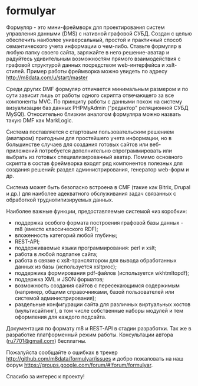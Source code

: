 # formulyar
Формуляр - это мини-фреймворк для проектирования систем управления данными (DMS) с нативной графовой СУБД. 
Создан с целью обеспечить наиболее универсальный, простой и практичный способ семантического учета информации о чем-либо. Ставьте формуляр в любую папку своего сайта, заряжайте в него решение-аватар и радуйтесь удивительным возможностям прямого взаимодействия с графовой структурой данных посредством web-интерфейса и xslt-стилей. Пример работы фреймворка можно увидеть по адресу http://m8data.com/u/start/master

Среди других DMF формуляр отличается минимальным размером и по сути зависит лишь от работы одного скрипта отвечающего за все компоненты MVC. По принципу работы с данными похож на систему визуализации баз данных PHPMyAdmin ("редактор" реляционной СУБД MySQl). Относительно близким аналогом формуляра можно назвать такую DMF как MarkLogic.

Система поставляется с стартовым пользовательским решением (аватаром) пригодным для простейшего учета информации, но в большинстве случаев для создания готовых сайтов или веб-приложений потребуется дополнительно спрограммировать или выбрать из готовых специализированный аватар. Помимо основного скрипта в состав фреймворка входят ряд компонентов полезных для создания решений: раздел администрирования, генератор web-форм и др.

Система может быть безопасно встроена в CMF (такие как Bitrix, Drupal и др.) для наиболее адекватного обслуживания задач связанных с обработкой труднотипизируемых данных. 

Наиболее важные функции, предоставляемые системой «из коробки»:
- поддержка особого формата построения графовой базы данных - m8 (вместо классического RDF);
- вложенность категорий любой глубины;
- REST-API;
- поддерживаемые языки программирования: perl и xslt;
- работа в любой подпапке сайта;
- работа в связке с xslt-транслятором для вывода обработанных данных из базы (используется xsltproc);
- поддержика формирования pdf-файлов (используется wkhtmltopdf);
- поддержка XML и JSON форматов;
- возможность создания сайтов с пересекающимся содержимым (например, общими справочниками, базой пользователей или системой администрирования);
- раздельные конфигурации сайта для различных виртуальных хостов (мультисайтинг), в том числе собственные наборы модулей и тем оформления для каждого подсайта.

Документация по формату m8 и REST-API в стадии разработки. Так же в разработке платформенный режим работы. Консультации автора (ru7701@gmail.com) бесплатны.

Пожалуйста сообщайте о ошибках в трекер http://github.com/m8data/formulyar/issues и добро пожаловать на наш форум https://groups.google.com/forum/#!forum/formulyar. 

Спасибо за интерес к проекту!